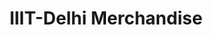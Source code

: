 ---
layout: page_project
id: merchandise
status: active
title: IIIT-Delhi Merchandise
tagline: Cool.Bold.Funk.Punk.
contributors: 
 - shubhamc
 - prikankshitm
trellourl: https://trello.com/b/ildF706a/iiit-delhi-merchandise-project
facebookurl:
twitterurl:
behanceurl:
permalink: /projects/merchandise
image: merchandise.png
---